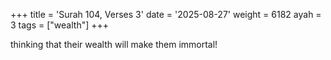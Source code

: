 +++
title = 'Surah 104, Verses 3'
date = '2025-08-27'
weight = 6182
ayah = 3
tags = ["wealth"]
+++

thinking that their wealth will make them immortal!